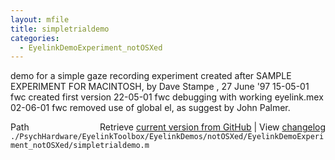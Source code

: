```yaml
---
layout: mfile
title: simpletrialdemo
categories:
  - EyelinkDemoExperiment_notOSXed
---
```


demo for a simple gaze recording experiment
created after SAMPLE EXPERIMENT FOR MACINTOSH, by Dave Stampe , 27 June '97
15\-05\-01    fwc created first version
22\-05\-01    fwc debugging with working eyelink.mex
02\-06\-01    fwc removed use of global el, as suggest by John Palmer.


<div class="code_header" style="text-align:right;">
  <span style="float:left;">Path&nbsp;&nbsp;</span> <span class="counter">Retrieve <a href=
  "https://raw.github.com/Psychtoolbox-3/Psychtoolbox-3/beta/./PsychHardware/EyelinkToolbox/EyelinkDemos/notOSXed/EyelinkDemoExperiment_notOSXed/simpletrialdemo.m">current version from GitHub</a> | View <a href=
  "https://github.com/Psychtoolbox-3/Psychtoolbox-3/commits/beta/./PsychHardware/EyelinkToolbox/EyelinkDemos/notOSXed/EyelinkDemoExperiment_notOSXed/simpletrialdemo.m">changelog</a></span>
</div>
<div class="code">
  <code>./PsychHardware/EyelinkToolbox/EyelinkDemos/notOSXed/EyelinkDemoExperiment_notOSXed/simpletrialdemo.m</code>
</div>
